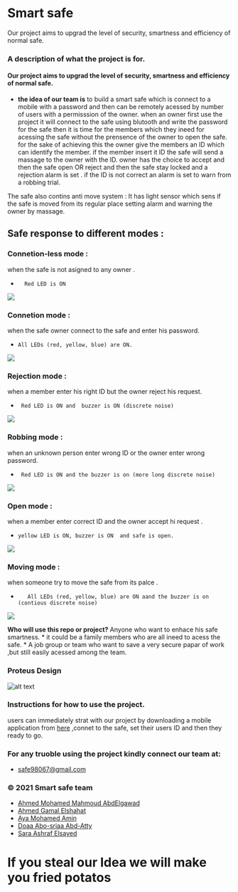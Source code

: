 ﻿

# Smart safe 


Our project aims to upgrad the level of security, smartness and efficiency of normal safe.

### A description of what the project is for.


 #### Our project aims to upgrad the level of security, smartness and efficiency of normal safe.
 
* **the idea of our team is** to build a smart safe which is connect to a mobile with a password and then 
can be remotely acessed by number of users with a permisssion of the owner. 
when an owner first use the project it will connect to the safe using blutooth and write the password for the safe 
then it is time for the members which they ineed for acessing the safe without the prensence of the owner to open the safe.
for the sake of  achieving this the owner give the members an ID which can identify the member. 
if the member insert it ID the safe will send a massage to the owner with the ID. 
owner has the choice to accept and then the safe open 
OR reject and then the safe stay locked and a rejection alarm is set . 
if the ID is not correct an alarm is set to warn from a robbing trial.  

The safe also contins anti move system :
     It has light sensor which sens if the safe is moved from its regular place setting alarm and warning the owner by massage.
  
  ## Safe response to different modes :
 ### Connetion-less mode :
 when the safe is not asigned to any owner . 
 -       Red LED is ON
 ![](https://github.com/AhmedAbdElGawad209/Smart-safe-team-7-/blob/master/connection%20less%20mode.jpg)
         
  ### Connetion mode :
  when the safe owner connect to the safe and enter his password. 
  -     All LEDs (red, yellow, blue) are ON.
 ![](https://github.com/AhmedAbdElGawad209/Smart-safe-team-7-/blob/master/connection%20mode.jpg)
 ### Rejection mode  :
 when a member enter his right ID but the owner reject his request. 
  -      Red LED is ON and  buzzer is ON (discrete noise) 
 ![](https://github.com/AhmedAbdElGawad209/Smart-safe-team-7-/blob/master/rejection%20mode.jpg)
 ### Robbing mode  :
 when an unknown person enter wrong ID or the owner enter wrong password. 
  -      Red LED is ON and the buzzer is on (more long discrete noise) 
 ![](https://github.com/AhmedAbdElGawad209/Smart-safe-team-7-/blob/master/connection%20less%20mode.jpg)
 ### Open mode :
  when a member enter correct ID and the owner accept hi request . 
  -     yellow LED is ON, buzzer is ON  and safe is open. 
 ![](https://github.com/AhmedAbdElGawad209/Smart-safe-team-7-/blob/master/rightID%26%20allowance.jpg)
 ### Moving mode  :
 when someone try to move the safe from its palce  . 
 -        All LEDs (red, yellow, blue) are ON aand the buzzer is on (contious discrete noise)
 ![](https://github.com/AhmedAbdElGawad209/Smart-safe-team-7-/blob/master/moving.jpg)
 
  
        
  
 **Who will use this repo or project?** 
        Anyone who want to enhace his safe smartness.
               * it could be a family members who are all ineed to acess the safe.
               * A job group or team who want to save a very secure papar of work 
                  ,but still easily acessed among the team.     

### Proteus Design 
![alt text](https://github.com/AhmedAbdElGawad209/Smart-safe-team-7-/blob/master/proteus%20Design.jpg
)

### Instructions for how to  use the project.

users can immediately strat with our project by downloading a mobile application from  [here](https://play.google.com/store/apps/details?id=project.bluetoothterminal&hl=ar&gl=US) 
,connet to the safe, set their users ID and then they ready to go.







### For any truoble using the project kindly connect our team at:
- safe98067@gmail.com


###  © 2021 Smart safe team 

- [ِAhmed Mohamed Mahmoud AbdElgawad](https://github.com/AhmedAbdElGawad209)
- [Ahmed Gamal Elshahat](https://github.com/22)
- [Aya Mohamed Amin](https://github.com/Aya292Muhammed)
- [Doaa Abo-sriaa Abd-Atty](https://github.com/doaaabusriaa)
- [Sara Ashraf Elsayed](https://github.com/sara-ashraf2022)
# If you steal our Idea we will make you fried potatos
